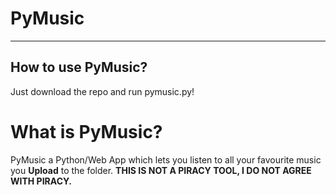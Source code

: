 # PyMusic
***
## How to use PyMusic?
Just download the repo and run pymusic.py!

# What is PyMusic?
PyMusic a Python/Web App which lets you listen to all your favourite music you **Upload** to the folder. **THIS IS NOT A PIRACY TOOL, I DO NOT AGREE WITH PIRACY.**